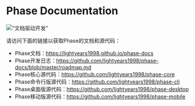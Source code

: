 # Phase Documentation

![“文档驱动开发”](https://img.shields.io/badge/Methodology-Document--Driven%20Development-lightgrey)

请访问下面的链接以获取Phase的文档和源代码：

- Phase文档：<https://lightyears1998.github.io/phase-docs>
- Phase开发日志：<https://github.com/lightyears1998/phase-docs/blob/master/roadmap.md>
- Phase核心源代码：<https://github.com/lightyears1998/phase-core>
- Phase命令行版源代码：<https://github.com/lightyears1998/phase-cli>
- Phase桌面版源代码：<https://github.com/lightyears1998/phase-desktop>
- Phase移动版源代码：<https://github.com/lightyears1998/phase-mobile>
